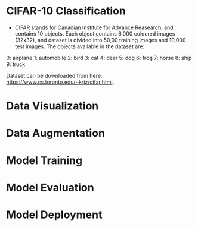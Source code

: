 # CIFAR-10 Classification

- CIFAR stands for Canadian Institute for Advance Reasearch, and contains 10 objects. Each object contains 6,000 coloured images (32x32), and dataset is divided into 50,00 training images and 10,000 test images. The objects available in the dataset are:  

0: airplane
1: automobile
2: bird
3: cat
4: deer
5: dog
6: frog
7: horse
8: ship
9: truck

Dataset can be downloaded from here: https://www.cs.toronto.edu/~kriz/cifar.html.

# Data Visualization
# Data Augmentation
# Model Training
# Model Evaluation
# Model Deployment